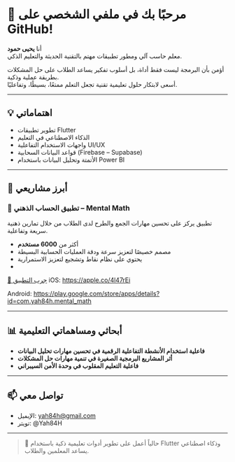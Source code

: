 
# 👋 مرحبًا بك في ملفي الشخصي على GitHub!

أنا **يحيى حمود**  
معلم حاسب آلي ومطور تطبيقات مهتم بالتقنية الحديثة والتعليم الذكي.

أؤمن بأن البرمجة ليست فقط أداة، بل أسلوب تفكير يساعد الطلاب على حل المشكلات بطريقة عملية وذكية.  
أسعى لابتكار حلول تعليمية تقنية تجعل التعلم ممتعًا، بسيطًا، وتفاعليًا.

---

## 💡 اهتماماتي

- تطوير تطبيقات Flutter
- الذكاء الاصطناعي في التعليم
- واجهات الاستخدام التفاعلية UI/UX
- قواعد البيانات السحابية (Firebase – Supabase)
- الأتمتة وتحليل البيانات باستخدام Power BI

---

## 📱 أبرز مشاريعي

### 🔢 تطبيق الحساب الذهني – Mental Math
تطبيق يركز على تحسين مهارات الجمع والطرح لدى الطلاب من خلال تمارين ذهنية سريعة وتفاعلية.  
- أكثر من **6000 مستخدم**  
- مصمم خصيصًا لتعزيز سرعة ودقة العمليات الحسابية البسيطة  
- يحتوي على نظام نقاط وتشجيع لتعزيز الاستمرارية
- 
[📲 جرب التطبيق](#) 
iOS:
https://apple.co/4l47rEi

Android:
https://play.google.com/store/apps/details?id=com.yah84h.mental_math

---

## 📊 أبحاثي ومساهماتي التعليمية

- **فاعلية استخدام الأنشطة التفاعلية الرقمية في تحسين مهارات تحليل البيانات**
- **أثر المشاريع البرمجية الصغيرة في تنمية مهارات حل المشكلات**
- **فاعلية التعليم المقلوب في وحدة الأمن السيبراني**

---

## 📫 تواصل معي

- الإيميل: yah84h@gmail.com
- تويتر: @Yah84H
---
> 🌱 حالياً أعمل على تطوير أدوات تعليمية ذكية باستخدام Flutter وذكاء اصطناعي يساعد المعلمين والطلاب.

